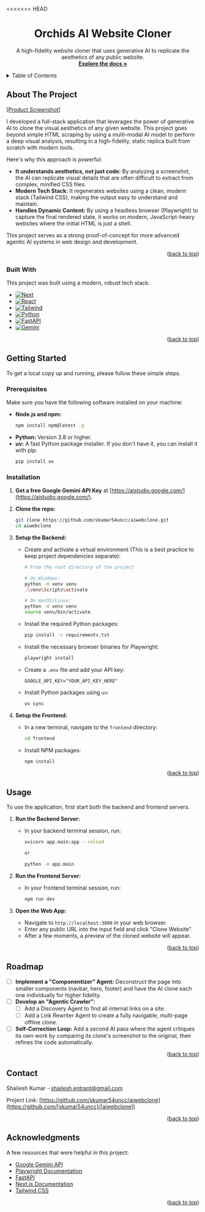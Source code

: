 <<<<<<< HEAD
<div align="center">
  <h1 align="center">Orchids AI Website Cloner</h1>

  <p align="center">
    A high-fidelity website cloner that uses generative AI to replicate the aesthetics of any public website.
    <br />
    <a href="#about-the-project"><strong>Explore the docs »</strong></a>
    <br />
  </p>
</div>

<!-- TABLE OF CONTENTS -->
<details>
  <summary>Table of Contents</summary>
  <ol>
    <li>
      <a href="#about-the-project">About The Project</a>
      <ul>
        <li><a href="#built-with">Built With</a></li>
      </ul>
    </li>
    <li>
      <a href="#getting-started">Getting Started</a>
      <ul>
        <li><a href="#prerequisites">Prerequisites</a></li>
        <li><a href="#installation">Installation</a></li>
      </ul>
    </li>
    <li><a href="#usage">Usage</a></li>
    <li><a href="#roadmap">Roadmap</a></li>
    <li><a href="#license">License</a></li>
    <li><a href="#contact">Contact</a></li>
    <li><a href="#acknowledgments">Acknowledgments</a></li>
  </ol>
</details>

<!-- ABOUT THE PROJECT -->
## About The Project

[[Product Screenshot]](https://drive.google.com/file/d/1p2TvO1LiHllE9pT875QKoVkHg3d9N1kt/view?usp=sharing)

I developed a full-stack application that leverages the power of generative AI to clone the visual aesthetics of any given website. This project goes beyond simple HTML scraping by using a multi-modal AI model to perform a deep visual analysis, resulting in a high-fidelity, static replica built from scratch with modern tools.

Here's why this approach is powerful:

* **It understands aesthetics, not just code:** By analyzing a screenshot, the AI can replicate visual details that are often difficult to extract from complex, minified CSS files.
* **Modern Tech Stack:** It regenerates websites using a clean, modern stack (Tailwind CSS), making the output easy to understand and maintain.
* **Handles Dynamic Content:** By using a headless browser (Playwright) to capture the final rendered state, it works on modern, JavaScript-heavy websites where the initial HTML is just a shell.

This project serves as a strong proof-of-concept for more advanced agentic AI systems in web design and development.

<p align="right">(<a href="#readme-toc">back to top</a>)</p>

### Built With

This project was built using a modern, robust tech stack:

* [![Next][Next.js]][Next-url]
* [![React][React.js]][React-url]
* [![Tailwind][TailwindCSS]][Tailwind-url]
* [![Python][Python.org]][Python-url]
* [![FastAPI][FastAPI.tiangolo.com]][FastAPI-url]
* [![Gemini][Gemini.google.com]][Gemini-url]

<p align="right">(<a href="#readme-toc">back to top</a>)</p>

<!-- GETTING STARTED -->
## Getting Started

To get a local copy up and running, please follow these simple steps.

### Prerequisites

Make sure you have the following software installed on your machine:
* **Node.js and npm:**
    ```sh
    npm install npm@latest -g
    ```
* **Python:** Version 3.8 or higher.
* **uv:** A fast Python package installer. If you don't have it, you can install it with pip:
    ```sh
    pip install uv
    ```

### Installation

1.  **Get a free Google Gemini API Key** at [https://aistudio.google.com/](https://aistudio.google.com/).

2.  **Clone the repo:**
    ```bash
    git clone https://github.com/skumar54uncc/aiwebclone.git
    cd aiwebclone
    ```

3.  **Setup the Backend:**
    * Create and activate a virtual environment (This is a best practice to keep project dependencies separate):
        ```sh
        # From the root directory of the project

        # On Windows:
        python -m venv venv
        .\venv\Scripts\activate

        # On macOS/Linux:
        python -m venv venv
        source venv/bin/activate
        ```
    * Install the required Python packages:
        ```sh
        pip install -r requirements.txt
        ```
    * Install the necessary browser binaries for Playwright:
        ```sh
        playwright install
        ```
    * Create a `.env` file and add your API key:
        ```
        GOOGLE_API_KEY="YOUR_API_KEY_HERE"
        ```
    * Install Python packages using `uv`:
        ```sh
        uv sync
        ```
    

4.  **Setup the Frontend:**
    * In a new terminal, navigate to the `frontend` directory:
        ```sh
        cd frontend
        ```
    * Install NPM packages:
        ```sh
        npm install
        ```

<p align="right">(<a href="#readme-toc">back to top</a>)</p>

<!-- USAGE EXAMPLES -->
## Usage

To use the application, first start both the backend and frontend servers.

1.  **Run the Backend Server:**
    * In your backend terminal session, run:
        ```sh
        uvicorn app.main:app --reload

        or 

        python -m app.main
        ```

2.  **Run the Frontend Server:**
    * In your frontend terminal session, run:
        ```sh
        npm run dev
        ```

3.  **Open the Web App:**
    * Navigate to `http://localhost:3000` in your web browser.
    * Enter any public URL into the input field and click "Clone Website".
    * After a few moments, a preview of the cloned website will appear.

<p align="right">(<a href="#readme-toc">back to top</a>)</p>

<!-- ROADMAP -->
## Roadmap

* [ ] **Implement a "Componentizer" Agent:** Deconstruct the page into smaller components (navbar, hero, footer) and have the AI clone each one individually for higher fidelity.
* [ ] **Develop an "Agentic Crawler":**
    * [ ] Add a Discovery Agent to find all internal links on a site.
    * [ ] Add a Link Rewriter Agent to create a fully navigable, multi-page offline clone.
* [ ] **Self-Correction Loop:** Add a second AI pass where the agent critiques its own work by comparing its clone's screenshot to the original, then refines the code automatically.

<p align="right">(<a href="#readme-toc">back to top</a>)</p>

<!-- CONTACT -->
## Contact

Shailesh Kumar - shailesh.entrant@gmail.com

Project Link: [https://github.com/skumar54uncc/aiwebclone](https://github.com/[skumar54uncc]/[aiwebclone])

<p align="right">(<a href="#readme-toc">back to top</a>)</p>

<!-- ACKNOWLEDGMENTS -->
## Acknowledgments

A few resources that were helpful in this project:

* [Google Gemini API](https://ai.google.dev/docs)
* [Playwright Documentation](https://playwright.dev/python/docs/intro)
* [FastAPI](https://fastapi.tiangolo.com/)
* [Next.js Documentation](https://nextjs.org/docs)
* [Tailwind CSS](https://tailwindcss.com/docs)

<p align="right">(<a href="#readme-toc">back to top</a>)</p>

<!-- MARKDOWN LINKS & IMAGES -->
[product-screenshot]: https://i.imgur.com/your-demo.gif
[Next.js]: https://img.shields.io/badge/Next-black?style=for-the-badge&logo=next.js&logoColor=white
[Next-url]: https://nextjs.org/
[React.js]: https://img.shields.io/badge/React-20232A?style=for-the-badge&logo=react&logoColor=61DAFB
[React-url]: https://reactjs.org/
[TailwindCSS]: https://img.shields.io/badge/Tailwind_CSS-38B2AC?style=for-the-badge&logo=tailwind-css&logoColor=white
[Tailwind-url]: https://tailwindcss.com/
[Python.org]: https://img.shields.io/badge/Python-3776AB?style=for-the-badge&logo=python&logoColor=white
[Python-url]: https://www.python.org/
[FastAPI.tiangolo.com]: https://img.shields.io/badge/FastAPI-009688?style=for-the-badge&logo=fastapi&logoColor=white
[FastAPI-url]: https://fastapi.tiangolo.com/
[Gemini.google.com]: https://img.shields.io/badge/Google_Gemini-4285F4?style=for-the-badge&logo=google-gemini&logoColor=white
[Gemini-url]: https://ai.google.dev/
